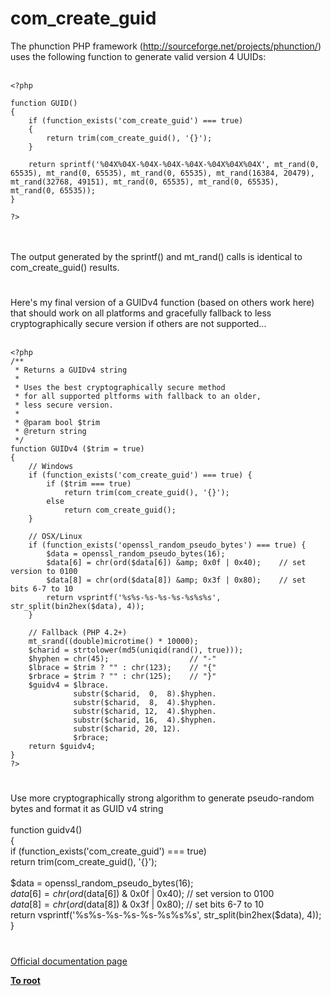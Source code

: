 # com_create_guid



The phunction PHP framework (http://sourceforge.net/projects/phunction/) uses the following function to generate valid version 4 UUIDs:<br><br>

```
<?php

function GUID()
{
    if (function_exists('com_create_guid') === true)
    {
        return trim(com_create_guid(), '{}');
    }

    return sprintf('%04X%04X-%04X-%04X-%04X-%04X%04X%04X', mt_rand(0, 65535), mt_rand(0, 65535), mt_rand(0, 65535), mt_rand(16384, 20479), mt_rand(32768, 49151), mt_rand(0, 65535), mt_rand(0, 65535), mt_rand(0, 65535));
}

?>
```
<br><br>The output generated by the sprintf() and mt_rand() calls is identical to com_create_guid() results.  

#

Here&apos;s my final version of a GUIDv4 function (based on others work here) that should work on all platforms and gracefully fallback to less cryptographically secure version if others are not supported...<br><br>

```
<?php
/**
 * Returns a GUIDv4 string
 *
 * Uses the best cryptographically secure method 
 * for all supported pltforms with fallback to an older, 
 * less secure version.
 *
 * @param bool $trim
 * @return string
 */
function GUIDv4 ($trim = true)
{
    // Windows
    if (function_exists('com_create_guid') === true) {
        if ($trim === true)
            return trim(com_create_guid(), '{}');
        else
            return com_create_guid();
    }

    // OSX/Linux
    if (function_exists('openssl_random_pseudo_bytes') === true) {
        $data = openssl_random_pseudo_bytes(16);
        $data[6] = chr(ord($data[6]) &amp; 0x0f | 0x40);    // set version to 0100
        $data[8] = chr(ord($data[8]) &amp; 0x3f | 0x80);    // set bits 6-7 to 10
        return vsprintf('%s%s-%s-%s-%s-%s%s%s', str_split(bin2hex($data), 4));
    }

    // Fallback (PHP 4.2+)
    mt_srand((double)microtime() * 10000);
    $charid = strtolower(md5(uniqid(rand(), true)));
    $hyphen = chr(45);                  // "-"
    $lbrace = $trim ? "" : chr(123);    // "{"
    $rbrace = $trim ? "" : chr(125);    // "}"
    $guidv4 = $lbrace.
              substr($charid,  0,  8).$hyphen.
              substr($charid,  8,  4).$hyphen.
              substr($charid, 12,  4).$hyphen.
              substr($charid, 16,  4).$hyphen.
              substr($charid, 20, 12).
              $rbrace;
    return $guidv4;
}
?>
```
  

#

Use more cryptographically strong algorithm to generate pseudo-random bytes and format it as GUID v4 string<br><br>function guidv4()<br>{<br>    if (function_exists(&apos;com_create_guid&apos;) === true)<br>        return trim(com_create_guid(), &apos;{}&apos;);<br><br>    $data = openssl_random_pseudo_bytes(16);<br>    $data[6] = chr(ord($data[6]) &amp; 0x0f | 0x40); // set version to 0100<br>    $data[8] = chr(ord($data[8]) &amp; 0x3f | 0x80); // set bits 6-7 to 10<br>    return vsprintf(&apos;%s%s-%s-%s-%s-%s%s%s&apos;, str_split(bin2hex($data), 4));<br>}  

#

[Official documentation page](https://www.php.net/manual/en/function.com-create-guid.php)

**[To root](/README.md)**